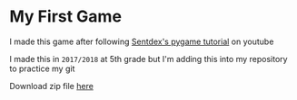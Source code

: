 My First Game
=======================

I made this game after following [Sentdex's pygame tutorial](https://youtube.com/playlist?list=PLQVvvaa0QuDdLkP8MrOXLe_rKuf6r80KO) on youtube

I made this in ```2017/2018``` at 5th grade but I'm adding this into my repository to practice my git

Download zip file [here](https://github.com/Ducks404/A-Bit-Racey/A%20bit%20racey.zip)
